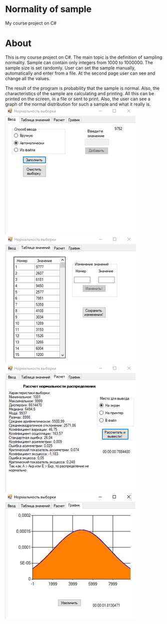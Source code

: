 # Normality of sample
 My course project on C#
# About
This is my course project on C#. The main topic is the definition of sampling normality. Sample can contain only integers from 1000 to 1000000. The sample size is set randomly. User can set the sample manually, automatically and enter from a file. At the second page user can see and change all the values.  


The result of the program is probability that the sample is normal. Also, the characteristics of the sample are calculating and printing. All this can be printed on the screen, in a file or sent to print.
Also, the user can see a graph of the normal distribution for such a sample and what it really is.  
![Filling the sample](screenshots/1.PNG "Filling the sample")​
![Showing whole sample](screenshots/2.PNG "Showing whole sample")​  
![Print result](screenshots/3.PNG "Print result")​
![Graph of definition](screenshots/4.PNG "Graph of definition")​  
